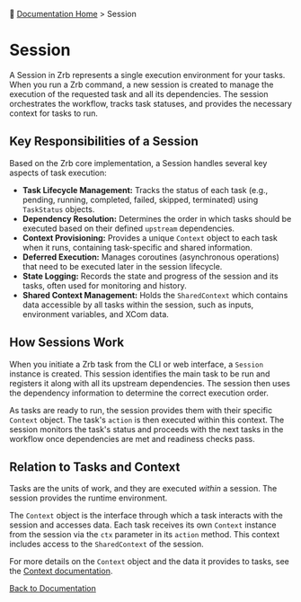 🔖 [Documentation Home](../README.md) > Session

# Session

A Session in Zrb represents a single execution environment for your tasks. When you run a Zrb command, a new session is created to manage the execution of the requested task and all its dependencies. The session orchestrates the workflow, tracks task statuses, and provides the necessary context for tasks to run.

## Key Responsibilities of a Session

Based on the Zrb core implementation, a Session handles several key aspects of task execution:

*   **Task Lifecycle Management:** Tracks the status of each task (e.g., pending, running, completed, failed, skipped, terminated) using `TaskStatus` objects.
*   **Dependency Resolution:** Determines the order in which tasks should be executed based on their defined `upstream` dependencies.
*   **Context Provisioning:** Provides a unique `Context` object to each task when it runs, containing task-specific and shared information.
*   **Deferred Execution:** Manages coroutines (asynchronous operations) that need to be executed later in the session lifecycle.
*   **State Logging:** Records the state and progress of the session and its tasks, often used for monitoring and history.
*   **Shared Context Management:** Holds the `SharedContext` which contains data accessible by all tasks within the session, such as inputs, environment variables, and XCom data.

## How Sessions Work

When you initiate a Zrb task from the CLI or web interface, a `Session` instance is created. This session identifies the main task to be run and registers it along with all its upstream dependencies. The session then uses the dependency information to determine the correct execution order.

As tasks are ready to run, the session provides them with their specific `Context` object. The task's `action` is then executed within this context. The session monitors the task's status and proceeds with the next tasks in the workflow once dependencies are met and readiness checks pass.

## Relation to Tasks and Context

Tasks are the units of work, and they are executed *within* a session. The session provides the runtime environment.

The `Context` object is the interface through which a task interacts with the session and accesses data. Each task receives its own `Context` instance from the session via the `ctx` parameter in its `action` method. This context includes access to the `SharedContext` of the session.

For more details on the `Context` object and the data it provides to tasks, see the [Context documentation](context.md).

[Back to Documentation](../README.md)